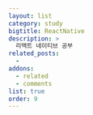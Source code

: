 ```yaml
---
layout: list
category: study
bigtitle: ReactNative
description: >
  리액트 네이티브 공부
related_posts:
  -
addons:
  - related
  - comments
list: true
order: 9
---
```

